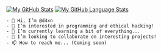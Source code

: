 [![My GitHub Stats](https://github-readme-stats.vercel.app/api?username=d4xn&hide=contribs,prs&show_icons=true&theme=tokyonight)]()
[![My GitHub Language Stats](https://github-readme-stats.vercel.app/api/top-langs/?username=d4xn&langs_count=5&theme=tokyonight)]()

```
- 👋 Hi, I’m @d4xn
- 👀 I’m interested in programming and ethical hacking!
- 🌱 I’m currently learning a bit of everything...
- 💞️ I’m looking to collaborate on interesting projects!
- 📫 How to reach me... (Coming soon)
```

<!---
d4xn/d4xn is a ✨ special ✨ repository because its `README.md` (this file) appears on your GitHub profile.
You can click the Preview link to take a look at your changes.
--->
